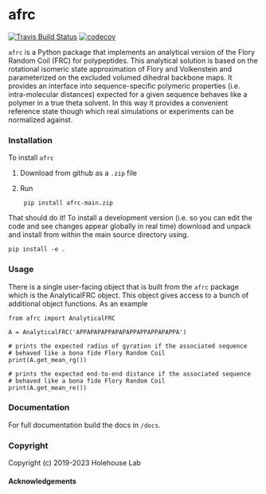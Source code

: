 afrc
==============================
[//]: # (Badges)
[![Travis Build Status](https://travis-ci.org/REPLACE_WITH_OWNER_ACCOUNT/AFRC.png)](https://travis-ci.org/REPLACE_WITH_OWNER_ACCOUNT/AFRC)
[![codecov](https://codecov.io/gh/REPLACE_WITH_OWNER_ACCOUNT/AFRC/branch/master/graph/badge.svg)](https://codecov.io/gh/REPLACE_WITH_OWNER_ACCOUNT/AFRC/branch/master)

`afrc` is a Python package that implements an analytical version of the Flory Random Coil (FRC) for polypeptides. This analytical solution is based on the rotational isomeric state approximation of Flory and Volkenstein and parameterized on the excluded volumed dihedral backbone maps. It provides an interface into sequence-specific polymeric properties (i.e. intra-molecular distances) expected for a given sequence behaves like a polymer in a true theta solvent. In this way it provides a convenient reference state though which real simulations or experiments can be normalized against.


### Installation
To install `afrc` 

1. Download from github as a `.zip` file
2. Run

		pip install afrc-main.zip

That should do it! To install a development version (i.e. so you can edit the code and see changes appear globally in real time) download and unpack and install from within the main source directory using.

	pip install -e .
	

### Usage
There is a single user-facing object that is built from the `afrc` package which is the AnalyticalFRC object. This object gives access to a bunch of additional object functions. As an example

	from afrc import AnalyticalFRC
	
	A = AnalyticalFRC('APPAPAPAPPAPAPAPPAPPAPPAPAPPA')
	
	# prints the expected radius of gyration if the associated sequence 
	# behaved like a bona fide Flory Random Coil
	print(A.get_mean_rg())  
	
	# prints the expected end-to-end distance if the associated sequence 
	# behaved like a bona fide Flory Random Coil
	print(A.get_mean_re())
	

### Documentation
For full documentation build the docs in `/docs`.

### Copyright

Copyright (c) 2019-2023 Holehouse Lab


#### Acknowledgements
